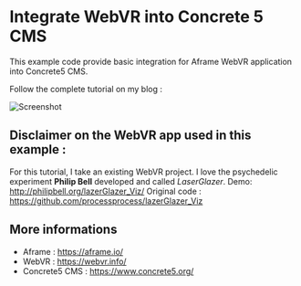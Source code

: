 Integrate WebVR into Concrete 5 CMS
===================================

This example code provide basic integration for Aframe WebVR application into Concrete5 CMS. 

Follow the complete tutorial on my blog : 

![Screenshot](screenshot.jpg)


Disclaimer on the WebVR app used in this example :
--------------------------------------------------

For this tutorial, I take an existing WebVR project. I love the psychedelic experiment **Philip Bell** developed and called _LaserGlazer_. 
Demo: http://philipbell.org/lazerGlazer_Viz/ 
Original code : https://github.com/processprocess/lazerGlazer_Viz

More informations
-----------------
- Aframe : https://aframe.io/
- WebVR : https://webvr.info/
- Concrete5 CMS : https://www.concrete5.org/

